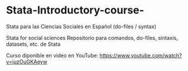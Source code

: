 # Stata-Introductory-course-
Stata para las Ciencias Sociales en Español (do-files / syntax) 	

Stata for social sciences
Repositorio para comandos, do-files, sintaxis, datasets, etc. de Stata

Curso diponible en video en YouTube: https://www.youtube.com/watch?v=juzOuGKAeyw
